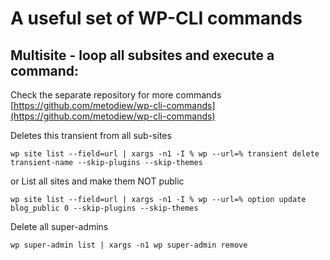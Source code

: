 # A useful set of WP-CLI commands


## Multisite - loop all subsites and execute a command:

Check the separate repository for more commands [https://github.com/metodiew/wp-cli-commands](https://github.com/metodiew/wp-cli-commands)

Deletes this transient from all sub-sites
```
wp site list --field=url | xargs -n1 -I % wp --url=% transient delete transient-name --skip-plugins --skip-themes
```
or
List all sites and make them NOT public
```
wp site list --field=url | xargs -n1 -I % wp --url=% option update blog_public 0 --skip-plugins --skip-themes
```

Delete all super-admins
```
wp super-admin list | xargs -n1 wp super-admin remove
```
